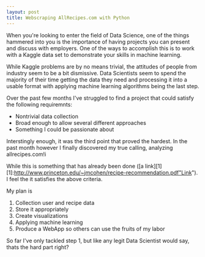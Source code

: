 ```yaml
---
layout: post
title: Webscraping AllRecipes.com with Python
---
```


When you're looking to enter the field of Data Science, one of the things hammered into you is the importance of having projects you can present and discuss with employers.  One of the ways to accomplish this is to work with a Kaggle data set to demonstrate your skills in machine learning.  

While Kaggle problems are by no means trivial, the attitudes of people from industry seem to be a bit dismissive.  Data Scientists seem to spend the majority of their time getting the data they need and processing it into a usable format with applying machine learning algorithms being the last step.

Over the past few months I've struggled to find a project that could satisfy the following requiremnts:
- Nontrivial data collection
- Broad enough to allow several different approaches
- Something I could be passionate about

Interstingly enough, it was the third point that proved the hardest.  In the past month however I finally discovered my true calling, analyzing allrecipes.com!i

While this is something that has already been done ([a link][1] [1]:http://www.princeton.edu/~jmcohen/recipe-recommendation.pdf"Link").  I feel the it satisfies the above criteria.  

My plan is
1) Collection user and recipe data
2) Store it appropriately
3) Create visualizations
4) Applying machine learning
5) Produce a WebApp so others can use the fruits of my labor

So far I've only tackled step 1, but like any legit Data Scientist would say, thats the hard part right?
 

